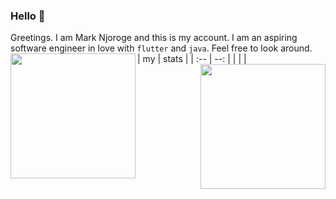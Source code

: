 ### Hello 👋
Greetings.
I am Mark Njoroge and this is my account.
I am an aspiring software engineer in love with `flutter` and `java`.
Feel free to look around.
<br/>
| my | stats |
| :-- | --: |
|<img height="200px" align="left" src="https://github-readme-stats.vercel.app/api?username=marknjoroge&count_private=true&show_icons=true&theme=merko&layout=compact" /> | <img height="200px" align="right" src="https://github-readme-stats.vercel.app/api/top-langs/?username=marknjoroge&hide=html&layout=compact&theme=dark" /> |
<!--
**marknjoroge/marknjoroge** is a ✨ _special_ ✨ repository because its `README.md` (this file) appears on your GitHub profile.

Here are some ideas to get you started:

- 🔭 I’m currently working on ...
- 🌱 I’m currently learning ...
- 👯 I’m looking to collaborate on ...
- 🤔 I’m looking for help with ...
- 💬 Ask me about ...
- 📫 How to reach me: ...
- 😄 Pronouns: ...
- ⚡ Fun fact: ...
-->
